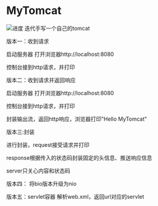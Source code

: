 # MyTomcat
![进度](http://progressed.io/bar/91)
迭代手写一个自己的tomcat

 版本一：收到请求
 
 启动服务器
 打开浏览器http://localhost:8080
 
 控制台接到http请求，并打印




  版本二：收到请求并返回响应
  
  启动服务器
  打开浏览器http://localhost:8080
  
  控制台接到http请求，并打印
  
  封装输出流，返回http响应，浏览器打印"Hello  MyTomcat"


 
 
 
  版本三:封装
  
  进行封装，request接受请求并打印
  
  response根据传入的状态码封装固定的头信息、推送响应信息
  
  server只关心内容和状态码
  
  
  版本四：
  将bio版本升级为nio
 
  版本五：servlet容器
  解析web.xml，返回url对应的servlet

